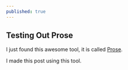 ```yaml
---
published: true
---
```

## Testing Out Prose

I just found this awesome tool, it is called [Prose](https://prose.io).

I made this post using this tool.
